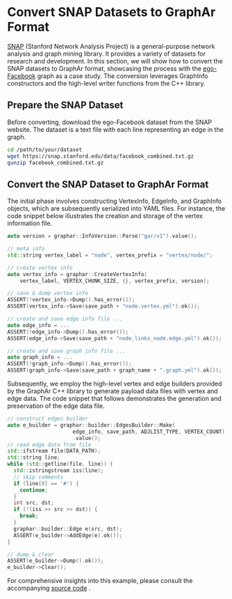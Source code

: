 # Convert SNAP Datasets to GraphAr Format

[SNAP](https://snap.stanford.edu/data/) (Stanford Network Analysis
Project) is a general-purpose network analysis and graph mining library.
It provides a variety of datasets for research and development. In this
section, we will show how to convert the SNAP datasets to GraphAr
format, showcasing the process with the
[ego-Facebook](https://snap.stanford.edu/data/ego-Facebook.html) graph
as a case study. The conversion leverages GraphInfo constructors and the
high-level writer functions from the C++ library.

## Prepare the SNAP Dataset

Before converting, download the ego-Facebook dataset from the SNAP
website. The dataset is a text file with each line representing an edge
in the graph.

```bash
cd /path/to/your/dataset
wget https://snap.stanford.edu/data/facebook_combined.txt.gz
gunzip facebook_combined.txt.gz
```

## Convert the SNAP Dataset to GraphAr Format

The initial phase involves constructing VertexInfo, EdgeInfo, and
GraphInfo objects, which are subsequently serialized into YAML files.
For instance, the code snippet below illustrates the creation and
storage of the vertex information file.

```cpp
auto version = graphar::InfoVersion::Parse("gar/v1").value();

// meta info
std::string vertex_label = "node", vertex_prefix = "vertex/node/";

// create vertex info
auto vertex_info = graphar::CreateVertexInfo(
    vertex_label, VERTEX_CHUNK_SIZE, {}, vertex_prefix, version);

// save & dump vertex info
ASSERT(!vertex_info->Dump().has_error());
ASSERT(vertex_info->Save(save_path + "node.vertex.yml").ok());

// create and save edge info file ...
auto edge_info = ...
ASSERT(!edge_info->Dump().has_error());
ASSERT(edge_info->Save(save_path + "node_links_node.edge.yml").ok());

// create and save graph info file ...
auto graph_info = ...
ASSERT(!graph_info->Dump().has_error());
ASSERT(graph_info->Save(save_path + graph_name + ".graph.yml").ok());
```

Subsequently, we employ the high-level vertex and edge builders provided
by the GraphAr C++ library to generate payload data files with vertex
and edge data. The code snippet that follows demonstrates the generation
and preservation of the edge data file.

```cpp
// construct edges builder
auto e_builder = graphar::builder::EdgesBuilder::Make(
                     edge_info, save_path, ADJLIST_TYPE, VERTEX_COUNT)
                     .value();
// read edge data from file
std::ifstream file(DATA_PATH);
std::string line;
while (std::getline(file, line)) {
  std::istringstream iss(line);
  // skip comments
  if (line[0] == '#') {
    continue;
  }
  int src, dst;
  if (!(iss >> src >> dst)) {
    break;
  }
  graphar::builder::Edge e(src, dst);
  ASSERT(e_builder->AddEdge(e).ok());
}

// dump & clear
ASSERT(e_builder->Dump().ok());
e_builder->Clear();
```

For comprehensive insights into this example, please consult the
accompanying [source
code](https://github.com/apache/incubator-graphar/tree/main/cpp/examples/snap_dataset_to_graphar.cc)
.
